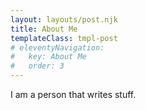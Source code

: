 ```yaml
---
layout: layouts/post.njk
title: About Me
templateClass: tmpl-post
# eleventyNavigation:
#   key: About Me
#   order: 3
---
```


I am a person that writes stuff.
